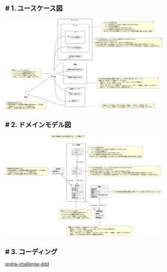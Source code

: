 ## # 1. ユースケース図
<img src='./ユースケース図/usecase.png'>

## # 2. ドメインモデル図
<img src='./ドメインモデル図/domain.png'>

## # 3. コーディング
[praha-challenge-ddd](https://github.com/YamazakiYusuke/praha-challenge-ddd)